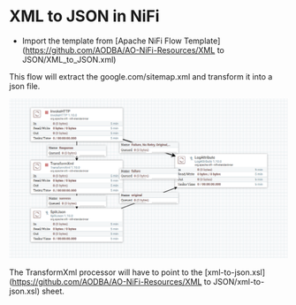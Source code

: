 # XML to JSON in NiFi


- Import the template from [Apache NiFi Flow Template](https://github.com/AODBA/AO-NiFi-Resources/XML to JSON/XML_to_JSON.xml)

This flow will extract the google.com/sitemap.xml and transform it into a json file.

![Apache NiFi Flow diagram](https://github.com/AODBA/AO-NiFi-Resources/blob/master/XML%20to%20JSON/imgs/XML2JSON.PNG)


The TransformXml processor will have to point to the [xml-to-json.xsl](https://github.com/AODBA/AO-NiFi-Resources/XML to JSON/xml-to-json.xsl) sheet.


